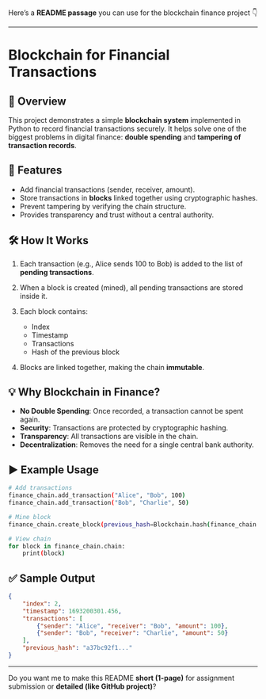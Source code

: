 Here’s a **README passage** you can use for the blockchain finance project 👇

---

# Blockchain for Financial Transactions

## 📌 Overview

This project demonstrates a simple **blockchain system** implemented in Python to record financial transactions securely. It helps solve one of the biggest problems in digital finance: **double spending** and **tampering of transaction records**.

## 🚀 Features

* Add financial transactions (sender, receiver, amount).
* Store transactions in **blocks** linked together using cryptographic hashes.
* Prevent tampering by verifying the chain structure.
* Provides transparency and trust without a central authority.

## 🛠 How It Works

1. Each transaction (e.g., Alice sends 100 to Bob) is added to the list of **pending transactions**.
2. When a block is created (mined), all pending transactions are stored inside it.
3. Each block contains:

   * Index
   * Timestamp
   * Transactions
   * Hash of the previous block
4. Blocks are linked together, making the chain **immutable**.

## 💡 Why Blockchain in Finance?

* **No Double Spending**: Once recorded, a transaction cannot be spent again.
* **Security**: Transactions are protected by cryptographic hashing.
* **Transparency**: All transactions are visible in the chain.
* **Decentralization**: Removes the need for a single central bank authority.

## ▶️ Example Usage

```bash
# Add transactions
finance_chain.add_transaction("Alice", "Bob", 100)
finance_chain.add_transaction("Bob", "Charlie", 50)

# Mine block
finance_chain.create_block(previous_hash=Blockchain.hash(finance_chain.last_block))

# View chain
for block in finance_chain.chain:
    print(block)
```

## ✅ Sample Output

```json
{
    "index": 2,
    "timestamp": 1693200301.456,
    "transactions": [
        {"sender": "Alice", "receiver": "Bob", "amount": 100},
        {"sender": "Bob", "receiver": "Charlie", "amount": 50}
    ],
    "previous_hash": "a37bc92f1..."
}
```

---

Do you want me to make this README **short (1-page)** for assignment submission or **detailed (like GitHub project)**?
